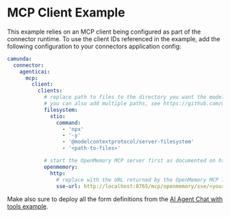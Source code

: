 # MCP Client Example

This example relies on an MCP client being configured as part of the connector runtime. To use the client IDs
referenced in the example, add the following configuration to your connectors application config:

```yaml
camunda:
  connector:
    agenticai:
      mcp:
        client:
          clients:
            # replace path to files to the directory you want the model to have access to
            # you can also add multiple paths, see https://github.com/modelcontextprotocol/servers/tree/main/src/filesystem
            filesystem:
              stio:
                command:
                  - 'npx'
                  - '-y'
                  - '@modelcontextprotocol/server-filesystem'
                  - '<path-to-files>'

            # start the OpenMemory MCP server first as documented on https://mem0.ai/openmemory-mcp
            openmemory:
              http:
                # replace with the URL returned by the OpenMemory MCP link UI
                sse-url: http://localhost:8765/mcp/openmemory/sse/<your-client-id>
```

Make also sure to deploy all the form definitions from the [AI Agent Chat with tools example](../ai-agent-chat-with-tools).

